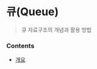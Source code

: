 # 큐(Queue)

> 큐 자료구조의 개념과 활용 방법



### Contents

- [개요](#개요)

<script>
    document.writeln('글 쓰기 테스트입니다.');
</script>

